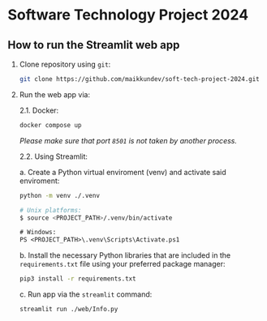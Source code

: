 # Software Technology Project 2024

## How to run the Streamlit web app

1. Clone repository using `git`:

    ```bash
    git clone https://github.com/maikkundev/soft-tech-project-2024.git
    ```

2. Run the web app via:

    2.1. Docker:

    ```bash
    docker compose up
    ```

    *Please make sure that port `8501` is not taken by another process.*

    2.2. Using Streamlit:

    a. Create a Python virtual enviroment (venv) and activate said enviroment:

    ```bash
    python -m venv ./.venv
    ```

    ```bash
    # Unix platforms:
    $ source <PROJECT_PATH>/.venv/bin/activate
    ```

    ```ps
    # Windows: 
    PS <PROJECT_PATH>\.venv\Scripts\Activate.ps1
    ```

    b. Install the necessary Python libraries that are included in the `requirements.txt` file using your preferred package manager:

    ```bash
    pip3 install -r requirements.txt
    ```

    c. Run app via the `streamlit` command:

    ```bash
    streamlit run ./web/Info.py
    ```
